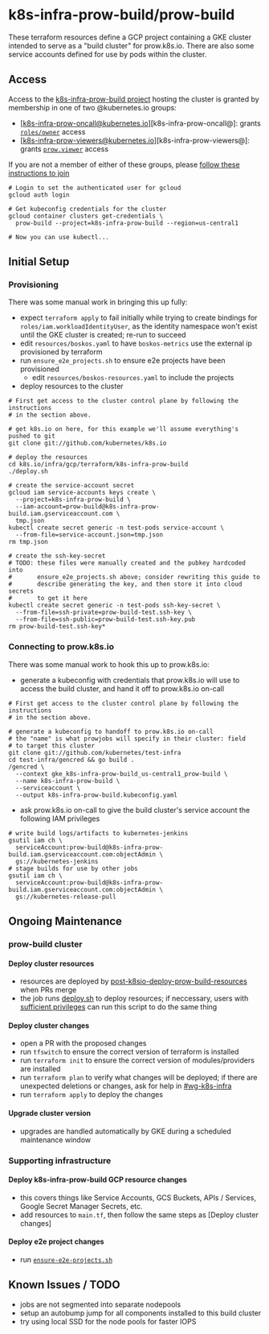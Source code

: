 # k8s-infra-prow-build/prow-build

These terraform resources define a GCP project containing a GKE cluster
intended to serve as a "build cluster" for prow.k8s.io. There are also
some service accounts defined for use by pods within the cluster.

## Access

Access to the [k8s-infra-prow-build project][k8s-infra-prow-build-console] hosting the cluster is granted by membership in one of two @kubernetes.io groups:
- [k8s-infra-prow-oncall@kubernetes.io][k8s-infra-prow-oncall@]: grants [`roles/owner`][roles/owner] access
- [k8s-infra-prow-viewers@kubernetes.io][k8s-infra-prow-viewers@]: grants [`prow.viewer`][roles/prow.viewer] access

If you are not a member of either of these groups, please [follow these instructions to join][join-groups]

```shell
# Login to set the authenticated user for gcloud
gcloud auth login

# Get kubeconfig credentials for the cluster
gcloud container clusters get-credentials \
  prow-build --project=k8s-infra-prow-build --region=us-central1

# Now you can use kubectl...
```

## Initial Setup

### Provisioning

There was some manual work in bringing this up fully:
- expect `terraform apply` to fail initially while trying to create bindings
  for `roles/iam.workloadIdentityUser`, as the identity namespace won't exist
  until the GKE cluster is created; re-run to succeed
- edit `resources/boskos.yaml` to have `boskos-metrics` use the external ip
  provisioned by terraform
- run `ensure_e2e_projects.sh` to ensure e2e projects have been provisioned
  - edit `resources/boskos-resources.yaml` to include the projects
- deploy resources to the cluster
```shell
# First get access to the cluster control plane by following the instructions
# in the section above.

# get k8s.io on here, for this example we'll assume everything's pushed to git
git clone git://github.com/kubernetes/k8s.io

# deploy the resources
cd k8s.io/infra/gcp/terraform/k8s-infra-prow-build
./deploy.sh

# create the service-account secret
gcloud iam service-accounts keys create \
  --project=k8s-infra-prow-build \
  --iam-account=prow-build@k8s-infra-prow-build.iam.gserviceaccount.com \
  tmp.json
kubectl create secret generic -n test-pods service-account \
  --from-file=service-account.json=tmp.json
rm tmp.json

# create the ssh-key-secret
# TODO: these files were manually created and the pubkey hardcoded into
#       ensure_e2e_projects.sh above; consider rewriting this guide to
#       describe generating the key, and then store it into cloud secrets
#       to get it here
kubectl create secret generic -n test-pods ssh-key-secret \
  --from-file=ssh-private=prow-build-test.ssh-key \
  --from-file=ssh-public=prow-build-test.ssh-key.pub
rm prow-build-test.ssh-key*
```

### Connecting to prow.k8s.io

There was some manual work to hook this up to prow.k8s.io:
- generate a kubeconfig with credentials that prow.k8s.io will use to access
  the build cluster, and hand it off to prow.k8s.io on-call
```shell
# First get access to the cluster control plane by following the instructions
# in the section above.

# generate a kubeconfig to handoff to prow.k8s.io on-call
# the "name" is what prowjobs will specify in their cluster: field
# to target this cluster
git clone git://github.com/kubernetes/test-infra
cd test-infra/gencred && go build .
/gencred \
  --context gke_k8s-infra-prow-build_us-central1_prow-build \
  --name k8s-infra-prow-build \
  --serviceaccount \
  --output k8s-infra-prow-build.kubeconfig.yaml
```
- ask prow.k8s.io on-call to give the build cluster's service account the
  following IAM privileges
```shell
# write build logs/artifacts to kubernetes-jenkins
gsutil iam ch \
  serviceAccount:prow-build@k8s-infra-prow-build.iam.gserviceaccount.com:objectAdmin \
  gs://kubernetes-jenkins
# stage builds for use by other jobs
gsutil iam ch \
  serviceAccount:prow-build@k8s-infra-prow-build.iam.gserviceaccount.com:objectAdmin \
  gs://kubernetes-release-pull
```

## Ongoing Maintenance

### prow-build cluster

#### Deploy cluster resources

- resources are deployed by [post-k8sio-deploy-prow-build-resources] when PRs
  merge
- the job runs [deploy.sh] to deploy resources; if neccessary, users with
  [sufficient privileges](#access) can run this script to do the same thing

#### Deploy cluster changes

- open a PR with the proposed changes
- run `tfswitch` to ensure the correct version of terraform is installed
- run `terraform init` to ensure the correct version of modules/providers
  are installed
- run `terraform plan` to verify what changes will be deployed; if there are
  unexpected deletions or changes, ask for help in [#wg-k8s-infra]
- run `terraform apply` to deploy the changes

#### Upgrade cluster version

- upgrades are handled automatically by GKE during a scheduled maintenance window

### Supporting infrastructure

#### Deploy k8s-infra-prow-build GCP resource changes

- this covers things like Service Accounts, GCS Buckets, APIs / Services,
  Google Secret Manager Secrets, etc.
- add resources to `main.tf`, then follow the same steps as [Deploy cluster changes]

#### Deploy e2e project changes

- run [`ensure-e2e-projects.sh`][ensure-e2e-projects.sh]

## Known Issues / TODO

- jobs are not segmented into separate nodepools
- setup an autobump jump for all components installed to this build cluster
- try using local SSD for the node pools for faster IOPS

[k8s-infra-prow-build-console]: https://console.cloud.google.com/home/dashboard?project=k8s-infra-prow-build
[k8s-infra-prow-oncall]: https://github.com/kubernetes/k8s.io/blob/3a1aea1652f02a95253402bde2bca63cb4292f8e/groups/groups.yaml#L647-L670
[k8s-infra-prow-viewers]: https://github.com/kubernetes/k8s.io/blob/3a1aea1652f02a95253402bde2bca63cb4292f8e/groups/groups.yaml#L672-L699
[roles/owner]: https://cloud.google.com/iam/docs/understanding-roles#basic-definitions
[roles/prow.viewer]: https://github.com/kubernetes/k8s.io/blob/main/infra/gcp/roles/prow.viewer.yaml
[join-groups]: https://github.com/kubernetes/k8s.io/tree/main/groups#making-changes
[post-k8sio-deploy-prow-build-resources]: https://testgrid.k8s.io/wg-k8s-infra-k8sio#post-k8sio-deploy-prow-build-resources
[deploy.sh]: /infra/gcp/terraform/k8s-infra-prow-build/deploy.sh
[ensure-e2e-projects.sh]: /infra/gcp/prow/ensure-e2e-projects.sh
[#wg-k8s-infra]: https://kubernetes.slack.com/messages/wg-k8s-infra
